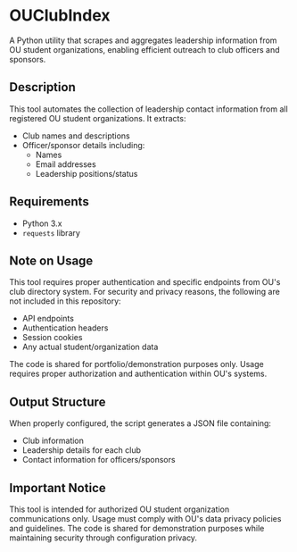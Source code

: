 # OUClubIndex

A Python utility that scrapes and aggregates leadership information from OU student organizations, enabling efficient outreach to club officers and sponsors.

## Description

This tool automates the collection of leadership contact information from all registered OU student organizations. It extracts:
- Club names and descriptions
- Officer/sponsor details including:
  - Names
  - Email addresses
  - Leadership positions/status

## Requirements

- Python 3.x
- `requests` library

## Note on Usage

This tool requires proper authentication and specific endpoints from OU's club directory system. For security and privacy reasons, the following are not included in this repository:
- API endpoints
- Authentication headers
- Session cookies
- Any actual student/organization data

The code is shared for portfolio/demonstration purposes only. Usage requires proper authorization and authentication within OU's systems.

## Output Structure

When properly configured, the script generates a JSON file containing:
- Club information
- Leadership details for each club
- Contact information for officers/sponsors

## Important Notice

This tool is intended for authorized OU student organization communications only. Usage must comply with OU's data privacy policies and guidelines. The code is shared for demonstration purposes while maintaining security through configuration privacy.